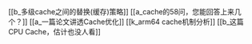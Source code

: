 [[b_多级cache之间的替换(缓存)策略]]
[[a_cache的58问，您能回答上来几个？]]
[[a_一篇论文讲透Cache优化]]
[[k_arm64 cache机制分析]]
[[b_这篇 CPU Cache，估计也没人看]]
